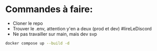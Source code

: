 # Commandes à faire:

+ Cloner le repo
+ Trouver le .env, attention y'en a deux (prod et dev) #lireLeDiscord
+ Ne pas travailler sur main, mais dev svp

```bash
docker compose up --build -d
```
